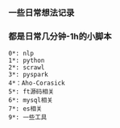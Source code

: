 ### 一些日常想法记录
### 都是日常几分钟-1h的小脚本

```
0*: nlp
1*: python
2*: scrawl
3*: pyspark
4*：Aho-Corasick 
5*: ft源码相关
6*: mysql相关
7*: es相关
9*: 一些工具
```

